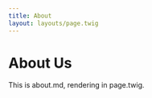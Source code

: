 ```yaml
---
title: About
layout: layouts/page.twig
---
```


# About Us

This is about.md, rendering in page.twig.
